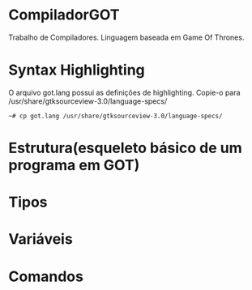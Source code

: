 CompiladorGOT
=============

Trabalho de Compiladores. Linguagem baseada em Game Of Thrones.

# Syntax Highlighting

O arquivo got.lang possui as definições de highlighting. Copie-o para /usr/share/gtksourceview-3.0/language-specs/

`~# cp got.lang /usr/share/gtksourceview-3.0/language-specs/`

# Estrutura(esqueleto básico de um programa em GOT)


# Tipos


# Variáveis


# Comandos

